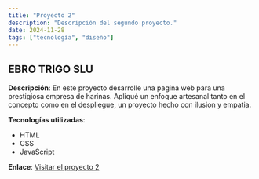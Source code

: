 ```yaml
---
title: "Proyecto 2"
description: "Descripción del segundo proyecto."
date: 2024-11-28
tags: ["tecnología", "diseño"]
---
```


## EBRO TRIGO SLU

**Descripción**:
En este proyecto desarrolle una pagina web para una prestigiosa empresa de harinas. Apliqué un enfoque artesanal tanto en el concepto como en el despliegue, un proyecto hecho con ilusion y empatia.

**Tecnologías utilizadas**:
- HTML
- CSS
- JavaScript

**Enlace**: [Visitar el proyecto 2](https://jimy82.github.io/EbroTrigoSLU/#)


